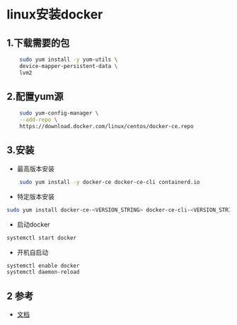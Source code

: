 # linux安装docker

## 1.下载需要的包

```bash
    sudo yum install -y yum-utils \
    device-mapper-persistent-data \
    lvm2
```

## 2.配置yum源

```bash
    sudo yum-config-manager \
    --add-repo \
    https://download.docker.com/linux/centos/docker-ce.repo
```

## 3.安装

* 最高版本安装

```bash
    sudo yum install -y docker-ce docker-ce-cli containerd.io
```

* 特定版本安装

```bash
sudo yum install docker-ce-<VERSION_STRING> docker-ce-cli-<VERSION_STRING> containerd.io
```

* 启动docker

```bash
systemctl start docker
```

* 开机自启动

```bash
systemctl enable docker
systemctl daemon-reload
```

## 2 参考

* [文档](https://docs.docker.com/install/linux/docker-ce/centos/#install-using-the-repository)
